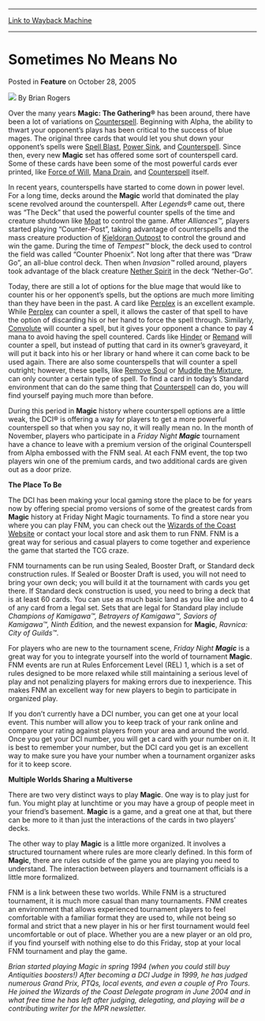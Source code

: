 
---
[Link to Wayback Machine](https://web.archive.org/web/20220814035901/https://magic.wizards.com/en/articles/archive/feature/sometimes-no-means-no-2005-10-28)

[_metadata_:wayback_url]:- "https://magic.wizards.com/en/articles/archive/feature/sometimes-no-means-no-2005-10-28"
[_metadata_:wayback_raw_url]:- "https://web.archive.org/web/20220814035901id_/https://magic.wizards.com/en/articles/archive/feature/sometimes-no-means-no-2005-10-28"
[_metadata_:wayback_capture_timestamp]:- "2022-08-14 03:59:01+00:00"
[_metadata_:description]:- "Over the many years Magic: The Gathering® has been around, there have been a lot of variations on Counterspell. Beginning with Alpha, the ability to thwart your opponent’s plays has been critical to the success of blue mages. The original three cards that would let you shut down your opponent’s spells were Spell Blast, Power Sink, and Counterspell. Since then, every new Magic"
[_metadata_:generator]:- "Drupal 7 (http://drupal.org)"
[_metadata_:publish_date]:- "2005-10-28"
---


Sometimes No Means No
=====================



 Posted in **Feature**
 on October 28, 2005 






![](https://media.magic.wizards.com/styles/auth_small/public/generic-avatar-150_333.png)
By Brian Rogers











Over the many years **Magic: The Gathering®** has been around, there have been a lot of variations on [Counterspell](https://gatherer.wizards.com/Pages/Card/Details.aspx?name=Counterspell). Beginning with Alpha, the ability to thwart your opponent’s plays has been critical to the success of blue mages. The original three cards that would let you shut down your opponent’s spells were [Spell Blast](https://gatherer.wizards.com/Pages/Card/Details.aspx?name=Spell+Blast), [Power Sink](https://gatherer.wizards.com/Pages/Card/Details.aspx?name=Power+Sink), and [Counterspell](https://gatherer.wizards.com/Pages/Card/Details.aspx?name=Counterspell). Since then, every new **Magic** set has offered some sort of counterspell card. Some of these cards have been some of the most powerful cards ever printed, like [Force of Will](https://gatherer.wizards.com/Pages/Card/Details.aspx?name=Force+of+Will), [Mana Drain](https://gatherer.wizards.com/Pages/Card/Details.aspx?name=Mana+Drain), and [Counterspell](https://gatherer.wizards.com/Pages/Card/Details.aspx?name=Counterspell) itself.


In recent years, counterspells have started to come down in power level. For a long time, decks around the **Magic** world that dominated the play scene revolved around the counterspell. After *Legends®* came out, there was “The Deck” that used the powerful counter spells of the time and creature shutdown like [Moat](https://gatherer.wizards.com/Pages/Card/Details.aspx?name=Moat) to control the game. After *Alliances™,*  players started playing “Counter-Post”, taking advantage of counterspells and the mass creature production of [Kjeldoran Outpost](https://gatherer.wizards.com/Pages/Card/Details.aspx?name=Kjeldoran+Outpost) to control the ground and win the game. During the time of *Tempest™* block, the deck used to control the field was called “Counter Phoenix”. Not long after that there was “Draw Go”, an all-blue control deck. Then when *Invasion™* rolled around, players took advantage of the black creature [Nether Spirit](https://gatherer.wizards.com/Pages/Card/Details.aspx?name=Nether+Spirit) in the deck “Nether-Go”. 


Today, there are still a lot of options for the blue mage that would like to counter his or her opponent’s spells, but the options are much more limiting than they have been in the past. A card like [Perplex](https://gatherer.wizards.com/Pages/Card/Details.aspx?name=Perplex) is an excellent example. While [Perplex](https://gatherer.wizards.com/Pages/Card/Details.aspx?name=Perplex) can counter a spell, it allows the caster of that spell to have the option of discarding his or her hand to force the spell through. Similarly, [Convolute](https://gatherer.wizards.com/Pages/Card/Details.aspx?name=Convolute) will counter a spell, but it gives your opponent a chance to pay 4 mana to avoid having the spell countered. Cards like [Hinder](https://gatherer.wizards.com/Pages/Card/Details.aspx?name=Hinder) or [Remand](https://gatherer.wizards.com/Pages/Card/Details.aspx?name=Remand) will counter a spell, but instead of putting that card in its owner’s graveyard, it will put it back into his or her library or hand where it can come back to be used again. There are also some counterspells that will counter a spell outright; however, these spells, like [Remove Soul](https://gatherer.wizards.com/Pages/Card/Details.aspx?name=Remove+Soul) or [Muddle the Mixture](https://gatherer.wizards.com/Pages/Card/Details.aspx?name=Muddle+the+Mixture), can only counter a certain type of spell. To find a card in today’s Standard environment that can do the same thing that [Counterspell](https://gatherer.wizards.com/Pages/Card/Details.aspx?name=Counterspell) can do, you will find yourself paying much more than before.


  
  
  
During this period in **Magic** history where counterspell options are a little weak, the DCI® is offering a way for players to get a more powerful counterspell so that when you say no, it will really mean no. In the month of November, players who participate in a *Friday Night **Magic*** tournament have a chance to leave with a premium version of the original Counterspell from Alpha embossed with the FNM seal. At each FNM event, the top two players win one of the premium cards, and two additional cards are given out as a door prize.


  
**The Place To Be**


The DCI has been making your local gaming store the place to be for years now by offering special promo versions of some of the greatest cards from **Magic** history at Friday Night Magic tournaments. To find a store near you where you can play FNM, you can check out the [Wizards of the Coast Website](http://www.wizards.com/default.asp?x=events/magic/fnm) or contact your local store and ask them to run FNM. FNM is a great way for serious and casual players to come together and experience the game that started the TCG craze. 


FNM tournaments can be run using Sealed, Booster Draft, or Standard deck construction rules. If Sealed or Booster Draft is used, you will not need to bring your own deck; you will build it at the tournament with cards you get there. If Standard deck construction is used, you need to bring a deck that is at least 60 cards. You can use as much basic land as you like and up to 4 of any card from a legal set. Sets that are legal for Standard play include *Champions of Kamigawa™, Betrayers of Kamigawa™, Saviors of Kamigawa™, Ninth Edition,* and the newest expansion for **Magic**, *Ravnica: City of Guilds™*. 


For players who are new to the tournament scene, *Friday Night **Magic*** is a great way for you to integrate yourself into the world of tournament **Magic**. FNM events are run at Rules Enforcement Level (REL) 1, which is a set of rules designed to be more relaxed while still maintaining a serious level of play and not penalizing players for making errors due to inexperience. This makes FNM an excellent way for new players to begin to participate in organized play.


If you don’t currently have a DCI number, you can get one at your local event. This number will allow you to keep track of your rank online and compare your rating against players from your area and around the world. Once you get your DCI number, you will get a card with your number on it. It is best to remember your number, but the DCI card you get is an excellent way to make sure you have your number when a tournament organizer asks for it to keep score.


**Multiple Worlds Sharing a Multiverse**


There are two very distinct ways to play **Magic**. One way is to play just for fun. You might play at lunchtime or you may have a group of people meet in your friend’s basement. **Magic** is a game, and a great one at that, but there can be more to it than just the interactions of the cards in two players’ decks.


The other way to play **Magic** is a little more organized. It involves a structured tournament where rules are more clearly defined. In this form of **Magic**, there are rules outside of the game you are playing you need to understand. The interaction between players and tournament officials is a little more formalized.


FNM is a link between these two worlds. While FNM is a structured tournament, it is much more casual than many tournaments. FNM creates an environment that allows experienced tournament players to feel comfortable with a familiar format they are used to, while not being so formal and strict that a new player in his or her first tournament would feel uncomfortable or out of place. Whether you are a new player or an old pro, if you find yourself with nothing else to do this Friday, stop at your local FNM tournament and play the game.


*Brian started playing Magic in spring 1994 (when you could still buy Antiquities boosters!) After becoming a DCI Judge in 1999, he has judged numerous Grand Prix, PTQs, local events, and even a couple of Pro Tours. He joined the Wizards of the Coast Delegate program in June 2004 and in what free time he has left after judging, delegating, and playing will be a contributing writer for the MPR newsletter.*







